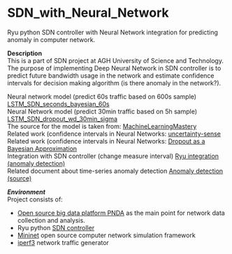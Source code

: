 # SDN_with_Neural_Network
Ryu python SDN controller with Neural Network integration for predicting anomaly in computer network.

**Description**  
This is a part of SDN project at AGH University of Science and Technology.
The purpose of implementing Deep Neural Network in SDN controller is to predict future bandwidth usage in the network and estimate confidence intervals for decision making algorithm (is there anomaly in the network?).

Neural network model (predict 60s traffic based on 600s sample) [LSTM_SDN_seconds_bayesian_60s](https://github.com/amasend/SDN_with_Neural_Network/blob/master/LSTM_models_training_jupyter/LSTM_SDN_seconds_bayesian_60s.ipynb "Title")  
Neural Network model (predict 30min traffic based on 5h sample) [LSTM_SDN_dropout_wd_30min_sigma](https://github.com/amasend/SDN_with_Neural_Network/blob/master/LSTM_models_training_jupyter/LSTM_SDN_dropout_wd_30min_sigma.ipynb "Title")  
The source for the model is taken from: [MachineLearningMastery](https://machinelearningmastery.com/how-to-develop-lstm-models-for-multi-step-time-series-forecasting-of-household-power-consumption/ "Title")  
Related work (confidence intervals in Neural Networks: [uncertainty-sense](http://www.cs.ox.ac.uk/people/yarin.gal/website/blog_3d801aa532c1ce.html#uncertainty-sense "Title")  
Related work (confidence intervals in Neural Networks: [Dropout as a Bayesian Approximation](https://arxiv.org/pdf/1506.02142.pdf "Title")  
Integration with SDN controller (change measure interval) [Ryu integration (anomaly detection)](https://github.com/amasend/SDN_with_Neural_Network/blob/master/SDN_Integration/SDN_60s_and_30min.ipynb "Title")  
Related document about time-series anomaly detection [Anomaly detection (source)](https://anomaly.io/anomaly-detection-normal-distribution/"Title")

***Environment***  
Project consists of:
- [Open source big data platform PNDA](https://github.com/pndaproject "Title") as the main point for network data collection and analysis.
- Ryu python [SDN controller](https://osrg.github.io/ryu/ "Title")
- [Mininet](http://mininet.org/ "Title") open source computer network simulation framework
- [iperf3](https://iperf.fr/iperf-doc.php "Title") network traffic generator


